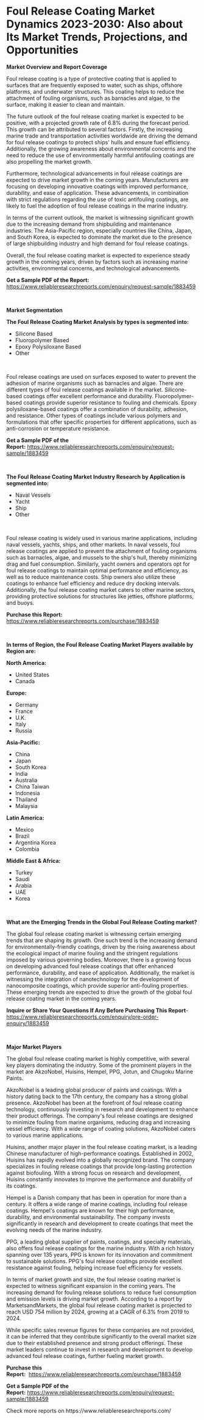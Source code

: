 <p><h1>Foul Release Coating Market Dynamics 2023-2030: Also about Its Market Trends, Projections, and Opportunities</h1></p><p><strong>Market Overview and Report Coverage</strong></p>
<p><p>Foul release coating is a type of protective coating that is applied to surfaces that are frequently exposed to water, such as ships, offshore platforms, and underwater structures. This coating helps to reduce the attachment of fouling organisms, such as barnacles and algae, to the surface, making it easier to clean and maintain.</p><p>The future outlook of the foul release coating market is expected to be positive, with a projected growth rate of 6.8% during the forecast period. This growth can be attributed to several factors. Firstly, the increasing marine trade and transportation activities worldwide are driving the demand for foul release coatings to protect ships' hulls and ensure fuel efficiency. Additionally, the growing awareness about environmental concerns and the need to reduce the use of environmentally harmful antifouling coatings are also propelling the market growth.</p><p>Furthermore, technological advancements in foul release coatings are expected to drive market growth in the coming years. Manufacturers are focusing on developing innovative coatings with improved performance, durability, and ease of application. These advancements, in combination with strict regulations regarding the use of toxic antifouling coatings, are likely to fuel the adoption of foul release coatings in the marine industry.</p><p>In terms of the current outlook, the market is witnessing significant growth due to the increasing demand from shipbuilding and maintenance industries. The Asia-Pacific region, especially countries like China, Japan, and South Korea, is expected to dominate the market due to the presence of large shipbuilding industry and high demand for foul release coatings.</p><p>Overall, the foul release coating market is expected to experience steady growth in the coming years, driven by factors such as increasing marine activities, environmental concerns, and technological advancements.</p></p>
<p><strong>Get a Sample PDF of the Report:</strong> <a href="https://www.reliableresearchreports.com/enquiry/request-sample/1883459">https://www.reliableresearchreports.com/enquiry/request-sample/1883459</a></p>
<p>&nbsp;</p>
<p><strong>Market Segmentation</strong></p>
<p><strong>The Foul Release Coating Market Analysis by types is segmented into:</strong></p>
<p><ul><li>Silicone Based</li><li>Fluoropolymer Based</li><li>Epoxy Polysiloxane Based</li><li>Other</li></ul></p>
<p>&nbsp;</p>
<p><p>Foul release coatings are used on surfaces exposed to water to prevent the adhesion of marine organisms such as barnacles and algae. There are different types of foul release coatings available in the market. Silicone-based coatings offer excellent performance and durability. Fluoropolymer-based coatings provide superior resistance to fouling and chemicals. Epoxy polysiloxane-based coatings offer a combination of durability, adhesion, and resistance. Other types of coatings include various polymers and formulations that offer specific properties for different applications, such as anti-corrosion or temperature resistance.</p></p>
<p><strong>Get a Sample PDF of the Report:</strong>&nbsp;<a href="https://www.reliableresearchreports.com/enquiry/request-sample/1883459">https://www.reliableresearchreports.com/enquiry/request-sample/1883459</a></p>
<p>&nbsp;</p>
<p><strong>The Foul Release Coating Market Industry Research by Application is segmented into:</strong></p>
<p><ul><li>Naval Vessels</li><li>Yacht</li><li>Ship</li><li>Other</li></ul></p>
<p>&nbsp;</p>
<p><p>Foul release coating is widely used in various marine applications, including naval vessels, yachts, ships, and other markets. In naval vessels, foul release coatings are applied to prevent the attachment of fouling organisms such as barnacles, algae, and mussels to the ship's hull, thereby minimizing drag and fuel consumption. Similarly, yacht owners and operators opt for foul release coatings to maintain optimal performance and efficiency, as well as to reduce maintenance costs. Ship owners also utilize these coatings to enhance fuel efficiency and reduce dry docking intervals. Additionally, the foul release coating market caters to other marine sectors, providing protective solutions for structures like jetties, offshore platforms, and buoys.</p></p>
<p><strong>Purchase this Report:</strong>&nbsp; <a href="https://www.reliableresearchreports.com/purchase/1883459">https://www.reliableresearchreports.com/purchase/1883459</a></p>
<p>&nbsp;</p>
<p><strong>In terms of Region, the Foul Release Coating Market Players available by Region are:</strong></p>
<p>
    <p> <strong> North America: </strong>
        <ul>
            <li>United States</li>
            <li>Canada</li>
        </ul>
        </p> 
    <p> <strong> Europe: </strong>
        <ul>
            <li>Germany</li>
            <li>France</li>
            <li>U.K.</li>
            <li>Italy</li>
            <li>Russia</li>
        </ul>
        </p> 
    <p> <strong> Asia-Pacific: </strong>
        <ul>
            <li>China</li>
            <li>Japan</li>
            <li>South Korea</li>
            <li>India</li>
            <li>Australia</li>
            <li>China Taiwan</li>
            <li>Indonesia</li>
            <li>Thailand</li>
            <li>Malaysia</li>
        </ul>
        </p> 
    <p> <strong> Latin America: </strong>
        <ul>
            <li>Mexico</li>
            <li>Brazil</li>
            <li>Argentina Korea</li>
            <li>Colombia</li>
        </ul>
        </p> 
    <p> <strong> Middle East & Africa: </strong>
        <ul>
            <li>Turkey</li>
            <li>Saudi</li>
            <li>Arabia</li>
            <li>UAE</li>
            <li>Korea</li>
        </ul>
    </p>
    </p>
<p>&nbsp;</p>
<p><strong>What are the Emerging Trends in the Global Foul Release Coating market?</strong></p>
<p><p>The global foul release coating market is witnessing certain emerging trends that are shaping its growth. One such trend is the increasing demand for environmentally-friendly coatings, driven by the rising awareness about the ecological impact of marine fouling and the stringent regulations imposed by various governing bodies. Moreover, there is a growing focus on developing advanced foul release coatings that offer enhanced performance, durability, and ease of application. Additionally, the market is witnessing the integration of nanotechnology for the development of nanocomposite coatings, which provide superior anti-fouling properties. These emerging trends are expected to drive the growth of the global foul release coating market in the coming years.</p></p>
<p><strong>Inquire or Share Your Questions If Any Before Purchasing This Report</strong>- <a href="https://www.reliableresearchreports.com/enquiry/pre-order-enquiry/1883459">https://www.reliableresearchreports.com/enquiry/pre-order-enquiry/1883459</a></p>
<p>&nbsp;</p>
<p><strong>Major Market Players</strong></p>
<p><p>The global foul release coating market is highly competitive, with several key players dominating the industry. Some of the prominent players in the market are AkzoNobel, Huisins, Hempel, PPG, Jotun, and Chugoku Marine Paints.</p><p>AkzoNobel is a leading global producer of paints and coatings. With a history dating back to the 17th century, the company has a strong global presence. AkzoNobel has been at the forefront of foul release coating technology, continuously investing in research and development to enhance their product offerings. The company's foul release coatings are designed to minimize fouling from marine organisms, reducing drag and increasing vessel efficiency. With a wide range of coating solutions, AkzoNobel caters to various marine applications.</p><p>Huisins, another major player in the foul release coating market, is a leading Chinese manufacturer of high-performance coatings. Established in 2002, Huisins has rapidly evolved into a globally recognized brand. The company specializes in fouling release coatings that provide long-lasting protection against biofouling. With a strong focus on research and development, Huisins constantly innovates to improve the performance and durability of its coatings.</p><p>Hempel is a Danish company that has been in operation for more than a century. It offers a wide range of marine coatings, including foul release coatings. Hempel's coatings are known for their high performance, durability, and environmental sustainability. The company invests significantly in research and development to create coatings that meet the evolving needs of the marine industry.</p><p>PPG, a leading global supplier of paints, coatings, and specialty materials, also offers foul release coatings for the marine industry. With a rich history spanning over 135 years, PPG is known for its innovation and commitment to sustainable solutions. PPG's foul release coatings provide excellent resistance against fouling, helping increase fuel efficiency for vessels.</p><p>In terms of market growth and size, the foul release coating market is expected to witness significant expansion in the coming years. The increasing demand for fouling release solutions to reduce fuel consumption and emission levels is driving market growth. According to a report by MarketsandMarkets, the global foul release coating market is projected to reach USD 754 million by 2024, growing at a CAGR of 6.3% from 2019 to 2024.</p><p>While specific sales revenue figures for these companies are not provided, it can be inferred that they contribute significantly to the overall market size due to their established presence and strong product offerings. These market leaders continue to invest in research and development to develop advanced foul release coatings, further fueling market growth.</p></p>
<p><strong>Purchase this Report:</strong>&nbsp;&nbsp;<a href="https://www.reliableresearchreports.com/purchase/1883459">https://www.reliableresearchreports.com/purchase/1883459</a></p>
<p></p>
<p><strong>Get a Sample PDF of the Report:</strong>&nbsp;<a href="https://www.reliableresearchreports.com/enquiry/request-sample/1883459">https://www.reliableresearchreports.com/enquiry/request-sample/1883459</a></p>
<p>Check more reports on https://www.reliableresearchreports.com/</p>